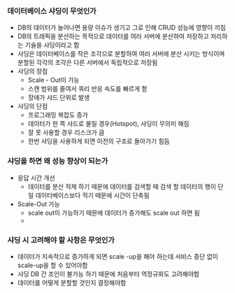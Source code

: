 ### 데이터베이스 샤딩이 무엇인가
  - DB의 데이터가 늘어나면 용량 이슈가 생기고 그로 인해 CRUD 성능에 영향이 끼침
  - DB의 트래픽을 분산하는 목적으로 데이터를 여러 서버에 분산하여 저장하고 처리하는 기술을 샤딩이라고 함
  - 샤딩은 데이터베이스를 작은 조각으로 분할하여 여러 서버에 분산 시키는 방식이며 분할된 각각의 조각은 다른 서버에서 독립적으로 저장됨
  - 샤딩의 장점
      - Scale - Out이 가능
      - 스캔 범위를 줄여서 쿼리 반응 속도를 빠르게 함
      - 장애가 샤드 단위로 발생
  - 샤딩의 단점
      - 프로그래밍 복잡도 증가
      - 데이터가 한 쪽 샤드로 몰릴 경우(Hotspot), 샤딩이 무의미 해짐
      - 잘 못 사용할 경우 리스크가 큼
      - 한번 샤딩을 사용하게 되면 이전의 구조로 돌아가기 힘듬

### 샤딩을 하면 왜  성능 향상이 되는가
- 응답 시간 개선
    - 데이터를 분산 적제 하기 때문에 데이터를 검색할 때 검색 할 데이터의 행이 단일 데이터베이스보다 적기 때문에 시간이 단축됨
- Scale-Out 가능
    - scale out이 가능하기 때문에 데이터가 증가해도 scale out 하면 됨
    - 
### 샤딩 시 고려해야 할 사항은 무엇인가
- 데이터가 지속적으로 증가하게 되면 scale -up을 해야 하는데 서비스 중단 없이 scale-up을 할 수 있어야함
- 샤딩 DB 간 조인이 불가능 하기 때문에 처음부터 역정규화도 고려해야함
- 데이터를 어떻게 분할할 것인지 결정해야함
